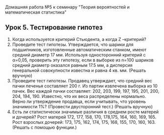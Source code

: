 Домашняя работа №5 к семинару "Теория вероятностей и математическая статистика"

## Урок 5. Тестирование гипотез

1. Когда используется критерий Стьюдента, а когда Z –критерий?
2. Проведите тест гипотезы. Утверждается, что шарики для подшипников, изготовленные автоматическим станком, имеют средний диаметр 17 мм. Используя односторонний критерий с α=0,05, проверить эту гипотезу, если в выборке из n=100 шариков средний диаметр оказался равным 17.5 мм, а дисперсия генеральной совокупности известна и равна 4 кв. мм. (Решать вручную)
3. Проведите тест гипотезы. Продавец утверждает, что средний вес пачки печенья составляет 200 г. Из партии извлечена выборка из 10 пачек. Вес каждой пачки составляет: 202, 203, 199, 197, 195, 201, 200, 204, 194, 190. Известно, что их веса распределены нормально. Верно ли утверждение продавца, если учитывать, что уровень значимости 1%? (Провести двусторонний тест.) (Решать вручную)  
4. Есть ли статистически значимые различия в среднем росте матерей и дочерей? Рост матерей 172, 177, 158, 170, 178,175, 164, 160, 169, 165. Рост взрослых дочерей: 173, 175, 162, 174, 175, 168, 155, 170, 160, 163. (Решать с помощью функции.)  